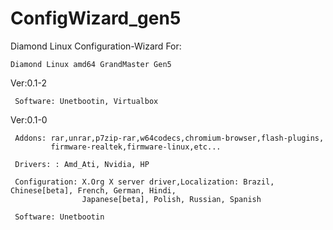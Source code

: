# ConfigWizard_gen5
Diamond Linux Configuration-Wizard
For: 

    Diamond Linux amd64 GrandMaster Gen5


Ver:0.1-2

     Software: Unetbootin, Virtualbox

Ver:0.1-0

     Addons: rar,unrar,p7zip-rar,w64codecs,chromium-browser,flash-plugins,
             firmware-realtek,firmware-linux,etc...
     
     Drivers: : Amd_Ati, Nvidia, HP
     
     Configuration: X.Org X server driver,Localization: Brazil, Chinese[beta], French, German, Hindi,
                    Japanese[beta], Polish, Russian, Spanish

     Software: Unetbootin
